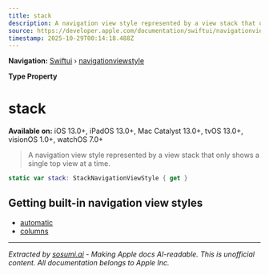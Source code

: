 ```yaml
---
title: stack
description: A navigation view style represented by a view stack that only shows a single top view at a time.
source: https://developer.apple.com/documentation/swiftui/navigationviewstyle/stack
timestamp: 2025-10-29T00:14:18.488Z
---
```


**Navigation:** [Swiftui](/documentation/swiftui) › [navigationviewstyle](/documentation/swiftui/navigationviewstyle)

**Type Property**

# stack

**Available on:** iOS 13.0+, iPadOS 13.0+, Mac Catalyst 13.0+, tvOS 13.0+, visionOS 1.0+, watchOS 7.0+

> A navigation view style represented by a view stack that only shows a single top view at a time.

```swift
static var stack: StackNavigationViewStyle { get }
```

## Getting built-in navigation view styles

- [automatic](/documentation/swiftui/navigationviewstyle/automatic)
- [columns](/documentation/swiftui/navigationviewstyle/columns)

---

*Extracted by [sosumi.ai](https://sosumi.ai) - Making Apple docs AI-readable.*
*This is unofficial content. All documentation belongs to Apple Inc.*
